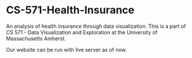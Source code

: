 # CS-571-Health-Insurance
An analysis of health insurance through data visualization. This is a part of CS 571 - Data Visualization and Exploration at the University of Massachusetts Amherst.

Our website can be run with live server as of now.
